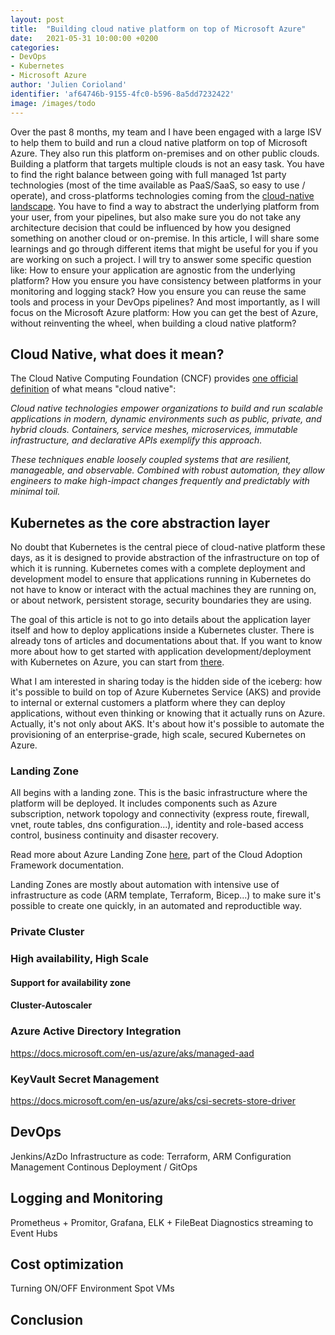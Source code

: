 ```yaml
---
layout: post
title:  "Building cloud native platform on top of Microsoft Azure"
date:   2021-05-31 10:00:00 +0200
categories: 
- DevOps
- Kubernetes
- Microsoft Azure
author: 'Julien Corioland'
identifier: 'af64746b-9155-4fc0-b596-8a5dd7232422'
image: /images/todo
---
```


Over the past 8 months, my team and I have been engaged with a large ISV to help them to build and run a cloud native platform on top of Microsoft Azure. They also run this platform on-premises and on other public clouds. Building a platform that targets multiple clouds is not an easy task. You have to find the right balance between going with full managed 1st party technologies (most of the time available as PaaS/SaaS, so easy to use / operate), and cross-platforms technologies coming from the [cloud-native landscape](https://landscape.cncf.io/). You have to find a way to abstract the underlying platform from your user, from your pipelines, but also make sure you do not take any architecture decision that could be influenced by how you designed something on another cloud or on-premise. In this article, I will share some learnings and go through different items that might be useful for you if you are working on such a project. I will try to answer some specific question like: How to ensure your application are agnostic from the underlying platform? How you ensure you have consistency between platforms in your monitoring and logging stack? How you ensure you can reuse the same tools and process in your DevOps pipelines? And most importantly, as I will focus on the Microsoft Azure platform: How you can get the best of Azure, without reinventing the wheel, when building a cloud native platform?

<!--more-->

## Cloud Native, what does it mean?

The Cloud Native Computing Foundation (CNCF) provides [one official definition](https://github.com/cncf/foundation/blob/master/charter.md) of what means "cloud native":

*Cloud native technologies empower organizations to build and run scalable applications in modern, dynamic environments such as public, private, and hybrid clouds. Containers, service meshes, microservices, immutable infrastructure, and declarative APIs exemplify this approach.*

*These techniques enable loosely coupled systems that are resilient, manageable, and observable. Combined with robust automation, they allow engineers to make high-impact changes frequently and predictably with minimal toil.*

## Kubernetes as the core abstraction layer

No doubt that Kubernetes is the central piece of cloud-native platform these days, as it is designed to provide abstraction of the infrastructure on top of which it is running. Kubernetes comes with a complete deployment and development model to ensure that applications running in Kubernetes do not have to know or interact with the actual machines they are running on, or about network, persistent storage, security boundaries they are using.

The goal of this article is not to go into details about the application layer itself and how to deploy applications inside a Kubernetes cluster. There is already tons of articles and documentations about that. If you want to know more about how to get started with application development/deployment with Kubernetes on Azure, you can start from [there](https://docs.microsoft.com/en-us/azure/aks/concepts-clusters-workloads).

What I am interested in sharing today is the hidden side of the iceberg: how it's possible to build on top of Azure Kubernetes Service (AKS) and provide to internal or external customers a platform where they can deploy applications, without even thinking or knowing that it actually runs on Azure. Actually, it's not only about AKS. It's about how it's possible to automate the provisioning of an enterprise-grade, high scale, secured Kubernetes on Azure.

### Landing Zone

All begins with a landing zone. This is the basic infrastructure where the platform will be deployed. It includes components such as Azure subscription, network topology and connectivity (express route, firewall, vnet, route tables, dns configuration...), identity and role-based access control, business continuity and disaster recovery.

Read more about Azure Landing Zone [here](https://docs.microsoft.com/en-us/azure/cloud-adoption-framework/ready/landing-zone/), part of the Cloud Adoption Framework documentation.

Landing Zones are mostly about automation with intensive use of infrastructure as code (ARM template, Terraform, Bicep...) to make sure it's possible to create one quickly, in an automated and reproductible way. 

### Private Cluster

### High availability, High Scale

#### Support for availability zone
#### Cluster-Autoscaler

### Azure Active Directory Integration

https://docs.microsoft.com/en-us/azure/aks/managed-aad

### KeyVault Secret Management

https://docs.microsoft.com/en-us/azure/aks/csi-secrets-store-driver

## DevOps

Jenkins/AzDo
Infrastructure as code: Terraform, ARM
Configuration Management
Continous Deployment / GitOps

## Logging and Monitoring

Prometheus + Promitor, Grafana, ELK + FileBeat
Diagnostics streaming to Event Hubs

## Cost optimization

Turning ON/OFF Environment
Spot VMs

## Conclusion

